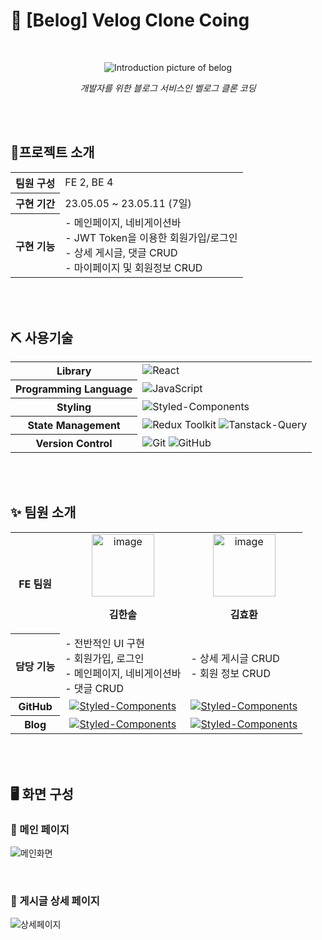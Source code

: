 # **📒 [Belog] Velog Clone Coing**

<br/>

<p align="center"><img src="https://github.com/hansololiviakim/velog_clone_FE/assets/84097192/8fcdd6e7-1fd8-4e42-aaf7-69769d9e600c" alt="Introduction picture of belog"></p>

_<p align="center">개발자를 위한 블로그 서비스인 벨로그 클론 코딩</p>_

<br/><br/>

## **🎯프로젝트 소개**

<table>
  <tr>
    <th>팀원 구성</th>
    <td>FE 2, BE 4</td>
  </tr>
  <tr>
    <th>구현 기간</th>
    <td>23.05.05 ~ 23.05.11 (7일)</td>
  </tr>
  <tr>
    <th>구현 기능</th>
    <td>
      - 메인페이지, 네비게이션바<br/>
      - JWT Token을 이용한 회원가입/로그인<br/>
      - 상세 게시글, 댓글 CRUD<br/>
      - 마이페이지 및 회원정보 CRUD<br/>
    </td>
  </tr>
</table>

<br/><br/>

## **⛏ 사용기술**

<table>
  <tr>
    <th>Library</th>
    <td><img src="https://img.shields.io/badge/React-5DC1DA?style=for-the-badge&logo=React&logoColor=white" alt="React"></td>
  </tr>
  <tr>
    <th>Programming Language</th>
    <td><img src="https://img.shields.io/badge/JavaScript-F7E025.svg?style=for-the-badge&logo=JavaScript&logoColor=white" alt="JavaScript"></td>
  </tr>
  <tr>
    <th>Styling</th>
    <td><img src="https://img.shields.io/badge/styled--components-DB7093?style=for-the-badge&logo=styled-components&logoColor=white" alt="Styled-Components"></td>
  </tr>
  <tr>
    <th>State Management</th>
    <td><img src="https://img.shields.io/badge/Redux--Toolkit-7B51BE?style=for-the-badge&logo=Redux&logoColor=white" alt="Redux Toolkit"> <img src="https://img.shields.io/badge/react--query-FF4759?style=for-the-badge&logo=react-query&logoColor=white" alt="Tanstack-Query"></td>
  </tr>
  <tr>
    <th>Version Control</th>
    <td><img src="https://img.shields.io/badge/git-%23F05033.svg?style=for-the-badge&logo=git&logoColor=white" alt="Git"> <img src="https://img.shields.io/badge/github-%23121011.svg?style=for-the-badge&logo=github&logoColor=white" alt="GitHub"></td>
  </tr>
</table>

<br/><br/>

## **✨ 팀원 소개**

<table>
  <tr align="center">
    <th>FE 팀원</th>
    <td><img width="100" alt="image" src="https://avatars.githubusercontent.com/hansololiviakim"><p><b>김한솔</b></p></td>
    <td><img width="100" alt="image" src="https://avatars.githubusercontent.com/HyoHwanKim"><p><b>김효환</b></p></td>
  </tr>
  <tr>
    <th>담당 기능</th>
    <td>
      - 전반적인 UI 구현<br/>
      - 회원가입, 로그인<br/>
      - 메인페이지, 네비게이션바<br/>
      - 댓글 CRUD
    </td>
    <td>
      - 상세 게시글 CRUD<br/>
      - 회원 정보 CRUD<br/>
    </td>
  </tr>
  <tr align="center">
    <th>GitHub</th>
     <td><a target="_blank" rel="noopener noreferrer nofollow" href="https://github.com/hansololiviakim"><img src="https://img.shields.io/badge/hansololiviakim-181717?style=for-the-badge&logo=github&logoColor=white" alt="Styled-Components"></a></td>
     <td><a target="_blank" rel="noopener noreferrer nofollow" href="https://github.com/HyoHwanKim"><img src="https://img.shields.io/badge/HyoHwanKim-181717?style=for-the-badge&logo=github&logoColor=white" alt="Styled-Components"></a></td>
  </tr>
  <tr align="center">
    <th>Blog</th>
     <td><a target="_blank" rel="noopener noreferrer nofollow" href="https://oliviakim.tistory.com/"><img src="https://img.shields.io/badge/oliviakim-C65200?style=for-the-badge&logo=github&logoColor=white" alt="Styled-Components"></a></td>
     <td><a target="_blank" rel="noopener noreferrer nofollow" href="https://gyghks0378.tistory.com/"><img src="https://img.shields.io/badge/gyghks0378-C65200?style=for-the-badge&logo=tistory&logoColor=white" alt="Styled-Components"></a></td>
  </tr>
</table>

<br/><br/>

## 🖥️ 화면 구성
### 🔸 메인 페이지
![메인화면](https://github.com/hansololiviakim/velog_clone_FE/assets/84097192/46d50b9b-5c1e-471f-8690-a3da2e5d91df)

<br/>

### 🔸 게시글 상세 페이지
![상세페이지](https://github.com/hansololiviakim/velog_clone_FE/assets/84097192/e0c971ed-28c1-477b-8774-a48dcb9fe855)

<br/><br/>